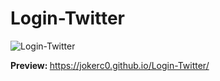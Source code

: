 # Login-Twitter


![Login-Twitter](https://github.com/JokerC0/Login-Twitter/assets/129913584/511ee9a1-e61c-4fb7-a9fa-2ca3d51d2c91)


<b>Preview: </b> https://jokerc0.github.io/Login-Twitter/
